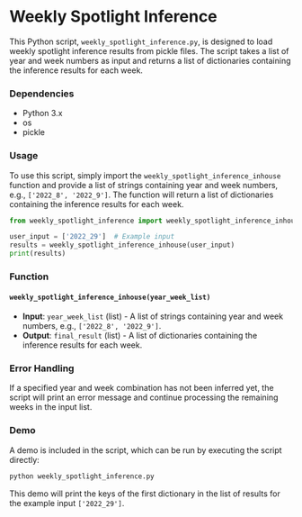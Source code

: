 # Weekly Spotlight Inference

This Python script, `weekly_spotlight_inference.py`, is designed to load weekly spotlight inference results from pickle files. The script takes a list of year and week numbers as input and returns a list of dictionaries containing the inference results for each week.

### Dependencies

- Python 3.x
- os
- pickle

### Usage

To use this script, simply import the `weekly_spotlight_inference_inhouse` function and provide a list of strings containing year and week numbers, e.g., `['2022_8', '2022_9']`. The function will return a list of dictionaries containing the inference results for each week.

```python
from weekly_spotlight_inference import weekly_spotlight_inference_inhouse

user_input = ['2022_29']  # Example input
results = weekly_spotlight_inference_inhouse(user_input)
print(results)
```

### Function

#### `weekly_spotlight_inference_inhouse(year_week_list)`

- **Input**: `year_week_list` (list) - A list of strings containing year and week numbers, e.g., `['2022_8', '2022_9']`.
- **Output**: `final_result` (list) - A list of dictionaries containing the inference results for each week.

### Error Handling

If a specified year and week combination has not been inferred yet, the script will print an error message and continue processing the remaining weeks in the input list.

### Demo

A demo is included in the script, which can be run by executing the script directly:

```bash
python weekly_spotlight_inference.py
```

This demo will print the keys of the first dictionary in the list of results for the example input `['2022_29']`.